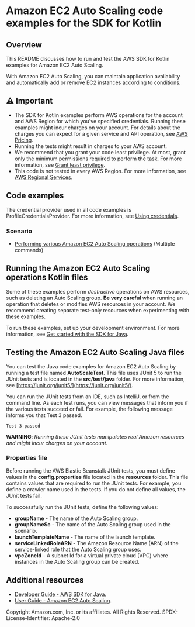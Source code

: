 # Amazon EC2 Auto Scaling code examples for the SDK for Kotlin

## Overview
This README discusses how to run and test the AWS SDK for Kotlin examples for Amazon EC2 Auto Scaling.

With Amazon EC2 Auto Scaling, you can maintain application availability and automatically add or remove EC2 instances according to conditions.

## ⚠️ Important
* The SDK for Kotlin examples perform AWS operations for the account and AWS Region for which you've specified credentials. Running these examples might incur charges on your account. For details about the charges you can expect for a given service and API operation, see [AWS Pricing](https://aws.amazon.com/pricing/).
* Running the tests might result in charges to your AWS account.
* We recommend that you grant your code least privilege. At most, grant only the minimum permissions required to perform the task. For more information, see [Grant least privilege](https://docs.aws.amazon.com/IAM/latest/UserGuide/best-practices.html#grant-least-privilege).
* This code is not tested in every AWS Region. For more information, see [AWS Regional Services](https://aws.amazon.com/about-aws/global-infrastructure/regional-product-services).

## Code examples

The credential provider used in all code examples is ProfileCredentialsProvider. For more information, see [Using credentials](https://docs.aws.amazon.com/sdk-for-java/latest/developer-guide/credentials.html).

### Scenario

- [Performing various Amazon EC2 Auto Scaling operations](https://github.com/awsdocs/aws-doc-sdk-examples/blob/main/javav2/example_code/autoscale/src/main/java/com/example/autoscaling/AutoScalingScenario.java) (Multiple commands)

## Running the Amazon EC2 Auto Scaling operations Kotlin files

Some of these examples perform *destructive* operations on AWS resources, such as deleting an Auto Scaling group. **Be very careful** when running an operation that deletes or modifies AWS resources in your account. We recommend creating separate test-only resources when experimenting with these examples.

To run these examples, set up your development environment. For more information,
see [Get started with the SDK for Java](https://docs.aws.amazon.com/sdk-for-java/latest/developer-guide/setup.html).


 ## Testing the Amazon EC2 Auto Scaling Java files

You can test the Java code examples for Amazon EC2 Auto Scaling by running a test file named **AutoScaleTest**. This file uses JUnit 5 to run the JUnit tests and is located in the **src/test/java** folder. For more information, see [https://junit.org/junit5/](https://junit.org/junit5/).

You can run the JUnit tests from an IDE, such as IntelliJ, or from the command line. As each test runs, you can view messages that inform you if the various tests succeed or fail. For example, the following message informs you that Test 3 passed.

	Test 3 passed

**WARNING**: _Running these JUnit tests manipulates real Amazon resources and might incur charges on your account._

 ### Properties file
Before running the AWS Elastic Beanstalk JUnit tests, you must define values in the **config.properties** file located in the **resources** folder. This file contains values that are required to run the JUnit tests. For example, you define a crawler name used in the tests. If you do not define all values, the JUnit tests fail.

To successfully run the JUnit tests, define the following values:

- **groupName** - The name of the Auto Scaling group.
- **groupNameSc** - The name of the Auto Scaling group used in the scenario.
- **launchTemplateName** - The name of the launch template.
- **serviceLinkedRoleARN** - The Amazon Resource Name (ARN) of the service-linked role that the Auto Scaling group uses.
- **vpcZoneId** - A subnet Id for a virtual private cloud (VPC) where instances in the Auto Scaling group can be created.

## Additional resources
* [Developer Guide - AWS SDK for Java](https://docs.aws.amazon.com/sdk-for-java/latest/developer-guide/home.html).
* [User Guide - Amazon EC2 Auto Scaling](https://docs.aws.amazon.com/autoscaling/ec2/userguide/what-is-amazon-ec2-auto-scaling.html).

Copyright Amazon.com, Inc. or its affiliates. All Rights Reserved. SPDX-License-Identifier: Apache-2.0

